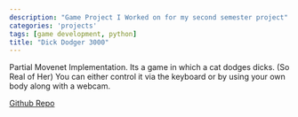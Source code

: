 ```yaml
---
description: "Game Project I Worked on for my second semester project"
categories: 'projects'
tags: [game development, python]
title: "Dick Dodger 3000"
---
```

Partial Movenet Implementation.
Its a game in which a cat dodges dicks. (So Real of Her)
You can either control it via the keyboard or by using your own body along with a webcam.

[Github Repo](https://github.com/KshitijChandrakar/DickDodger3000)
